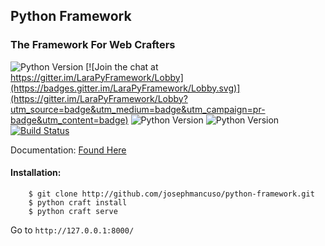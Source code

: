 ## Python Framework

### The Framework For Web Crafters
<img src="https://img.shields.io/badge/python-3.6-blue.svg" alt="Python Version"> [![Join the chat at https://gitter.im/LaraPyFramework/Lobby](https://badges.gitter.im/LaraPyFramework/Lobby.svg)](https://gitter.im/LaraPyFramework/Lobby?utm_source=badge&utm_medium=badge&utm_campaign=pr-badge&utm_content=badge) <img src="https://img.shields.io/github/license/josephmancuso/python-framework.svg" alt="Python Version"> <img src="https://img.shields.io/github/issues/josephmancuso/python-framework.svg" alt="Python Version"> [![Build Status](https://travis-ci.org/josephmancuso/python-framework.svg?branch=master)](https://travis-ci.org/josephmancuso/python-framework)




Documentation: [Found Here](https://github.com/josephmancuso/python-framework/wiki)

#### Installation:

```
    $ git clone http://github.com/josephmancuso/python-framework.git
    $ python craft install
    $ python craft serve
```

Go to `http://127.0.0.1:8000/`
